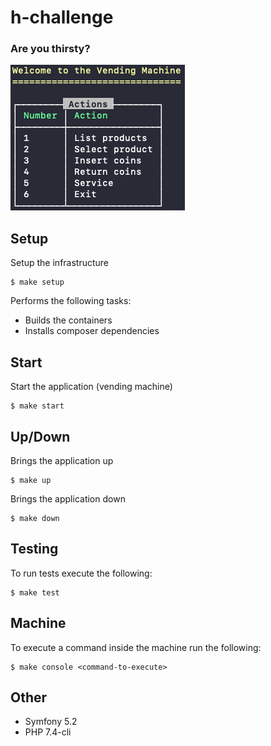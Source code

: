 # h-challenge

### Are you thirsty?

![alt text](screenshot.png)

## Setup

Setup the infrastructure

```
$ make setup
```

Performs the following tasks:

- Builds the containers
- Installs composer dependencies

## Start

Start the application (vending machine)

```
$ make start
```

## Up/Down

Brings the application up

```
$ make up
```

Brings the application down

```
$ make down
```

## Testing

To run tests execute the following:

```
$ make test
```

## Machine

To execute a command inside the machine run the following:

```
$ make console <command-to-execute>
```

## Other

- Symfony 5.2
- PHP 7.4-cli
